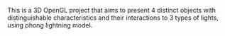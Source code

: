 This is a 3D OpenGL project that aims to present 4 distinct objects with distinguishable characteristics and their interactions to 3 types of lights, using phong lightning model. 
